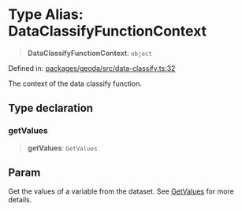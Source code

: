 # Type Alias: DataClassifyFunctionContext

> **DataClassifyFunctionContext**: `object`

Defined in: [packages/geoda/src/data-classify.ts:32](https://github.com/GeoDaCenter/openassistant/blob/a1f850931f3d8289e0a4c297ef4b317a2f84235b/packages/geoda/src/data-classify.ts#L32)

The context of the data classify function.

## Type declaration

### getValues

> **getValues**: `GetValues`

## Param

Get the values of a variable from the dataset. See [GetValues](GetValues.md) for more details.
